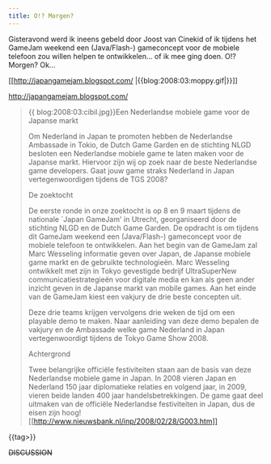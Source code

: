 ```yaml
---
title: O!? Morgen?
---
```

Gisteravond werd ik ineens gebeld door Joost van Cinekid of ik tijdens het GameJam weekend een (Java/Flash-) gameconcept voor de mobiele telefoon zou willen helpen te ontwikkelen... of ik mee ging doen. O!? Morgen? Ok...
 
[[http://japangamejam.blogspot.com/
|{{blog:2008:03:moppy.gif|}}]]
 
http://japangamejam.blogspot.com/
 
<blockquote>
{{ blog:2008:03:cibil.jpg}}Een Nederlandse mobiele game voor de Japanse markt
 
Om Nederland in Japan te promoten hebben de Nederlandse Ambassade in Tokio, de Dutch Game Garden en de stichting NLGD besloten een Nederlandse mobiele game te laten maken voor de Japanse markt. Hiervoor zijn wij op zoek naar de beste Nederlandse game developers. Gaat jouw game straks Nederland in Japan vertegenwoordigen tijdens de TGS 2008?
 
De zoektocht
 
De eerste ronde in onze zoektocht is op 8 en 9 maart tijdens de nationale `Japan GameJam' in Utrecht, georganiseerd door de stichting NLGD en de Dutch Game Garden. De opdracht is om tijdens dit GameJam weekend een (Java/Flash-) gameconcept voor de mobiele telefoon te ontwikkelen.
Aan het begin van de GameJam zal Marc Wesseling informatie geven over Japan, de Japanse mobiele game markt en de gebruikte technologieën. Marc Wesseling ontwikkelt met zijn in Tokyo gevestigde bedrijf UltraSuperNew communicatiestrategieën voor digitale media en kan als geen ander inzicht geven in de Japanse markt van mobile games. Aan het einde van de GameJam kiest een vakjury de drie beste concepten uit.
 
Deze drie teams krijgen vervolgens drie weken de tijd om een playable demo te maken. Naar aanleiding van deze demo bepalen de vakjury en de Ambassade welke game Nederland in Japan vertegenwoordigt tijdens de Tokyo Game Show 2008.
 
Achtergrond
 
Twee belangrijke officiële festiviteiten staan aan de basis van deze Nederlandse mobiele game in Japan. In 2008 vieren Japan en Nederland 150 jaar diplomatieke relaties en volgend jaar, in 2009, vieren beide landen 400 jaar handelsbetrekkingen. De game gaat deel uitmaken van de officiële Nederlandse festiviteiten in Japan, dus de eisen zijn hoog! [[http://www.nieuwsbank.nl/inp/2008/02/28/G003.htm]]</blockquote>

{{tag>}}

~~DISCUSSION~~

